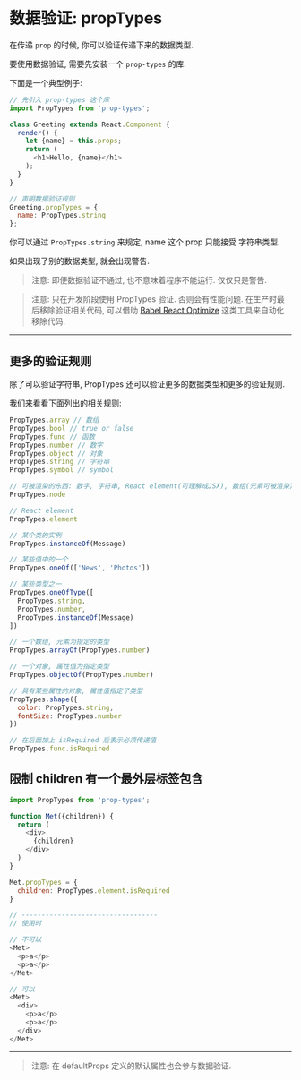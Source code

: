 # 数据验证: propTypes

在传递 `prop` 的时候, 你可以验证传递下来的数据类型.

要使用数据验证, 需要先安装一个 `prop-types` 的库.

下面是一个典型例子:

```js
// 先引入 prop-types 这个库
import PropTypes from 'prop-types';

class Greeting extends React.Component {
  render() {
    let {name} = this.props;
    return (
      <h1>Hello, {name}</h1>
    );
  }
}

// 声明数据验证规则
Greeting.propTypes = {
  name: PropTypes.string
};
```

你可以通过 `PropTypes.string` 来规定, name 这个 prop 只能接受 字符串类型.

如果出现了别的数据类型, 就会出现警告.

> 注意: 即便数据验证不通过, 也不意味着程序不能运行. 仅仅只是警告.

> 注意: 只在开发阶段使用 PropTypes 验证. 否则会有性能问题. 在生产时最后移除验证相关代码, 可以借助 [Babel React Optimize](https://github.com/jamiebuilds/babel-react-optimize) 这类工具来自动化移除代码.

---

## 更多的验证规则

除了可以验证字符串, PropTypes 还可以验证更多的数据类型和更多的验证规则.

我们来看看下面列出的相关规则:

```js
PropTypes.array // 数组
PropTypes.bool // true or false
PropTypes.func // 函数
PropTypes.number // 数字
PropTypes.object // 对象
PropTypes.string // 字符串
PropTypes.symbol // symbol

// 可被渲染的东西: 数字, 字符串, React element(可理解成JSX), 数组(元素可被渲染), null, undefined, bool
PropTypes.node

// React element
PropTypes.element

// 某个类的实例
PropTypes.instanceOf(Message)

// 某些值中的一个
PropTypes.oneOf(['News', 'Photos'])

// 某些类型之一
PropTypes.oneOfType([
  PropTypes.string,
  PropTypes.number,
  PropTypes.instanceOf(Message)
])

// 一个数组, 元素为指定的类型
PropTypes.arrayOf(PropTypes.number)

// 一个对象, 属性值为指定类型
PropTypes.objectOf(PropTypes.number)

// 具有某些属性的对象, 属性值指定了类型
PropTypes.shape({
  color: PropTypes.string,
  fontSize: PropTypes.number
})

// 在后面加上 isRequired 后表示必须传递值
PropTypes.func.isRequired
```

## 限制 children 有一个最外层标签包含

```js
import PropTypes from 'prop-types';

function Met({children}) {
  return (
    <div>
      {children}
    </div>
  )
}

Met.propTypes = {
  children: PropTypes.element.isRequired
}

// ----------------------------------
// 使用时

// 不可以
<Met>
  <p>a</p>
  <p>a</p>
</Met>

// 可以
<Met>
  <div>
    <p>a</p>
    <p>a</p>
  </div>
</Met>

```

---

> 注意: 在 defaultProps 定义的默认属性也会参与数据验证.
